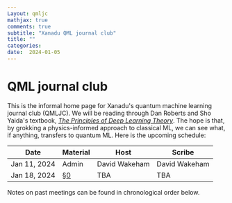 ```yaml
---
Layout: qmljc
mathjax: true
comments: true
subtitle: "Xanadu QML journal club"
title: ""
categories: 
date:  2024-01-05
---
```


# QML journal club

This is the informal home page for Xanadu's quantum machine learning
journal club (QMLJC).
We will be reading through Dan Roberts and Sho Yaida's textbook,
[*The Principles of Deep Learning Theory*](https://deeplearningtheory.com/).
The hope is that, by grokking a physics-informed approach to classical
ML, we can see what, if anything, transfers to quantum ML.
Here is the upcoming schedule:

| Date              | Material            | Host                 | Scribe        |
|-----------|-------------|--------------|-----------|
| Jan 11, 2024 | Admin               | David Wakeham | David Wakeham |
| Jan 18, 2024 | [§0](https://arxiv.org/pdf/2106.10165.pdf) | TBA           | TBA           |


Notes on past meetings can be found in chronological order
below.
